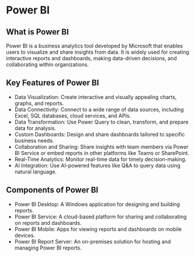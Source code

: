 # Power BI # 

## What is Power BI ## 

Power BI is a business analytics tool developed by Microsoft that enables users to visualize and share insights from data. It is widely used for creating interactive reports and dashboards, making data-driven decisions, and collaborating within organizations.

## Key Features of Power BI ##

- Data Visualization: Create interactive and visually appealing charts, graphs, and reports.
- Data Connectivity: Connect to a wide range of data sources, including Excel, SQL databases, cloud services, and APIs.
- Data Transformation: Use Power Query to clean, transform, and prepare data for analysis.
- Custom Dashboards: Design and share dashboards tailored to specific business needs.
- Collaboration and Sharing: Share insights with team members via Power BI Service or embed reports in other platforms like Teams or SharePoint.
- Real-Time Analytics: Monitor real-time data for timely decision-making.
- AI Integration: Use AI-powered features like Q&A to query data using natural language.

## Components of Power BI ## 
- Power BI Desktop: A Windows application for designing and building reports.
- Power BI Service: A cloud-based platform for sharing and collaborating on reports and dashboards.
- Power BI Mobile: Apps for viewing reports and dashboards on mobile devices.
- Power BI Report Server: An on-premises solution for hosting and managing Power BI reports.
